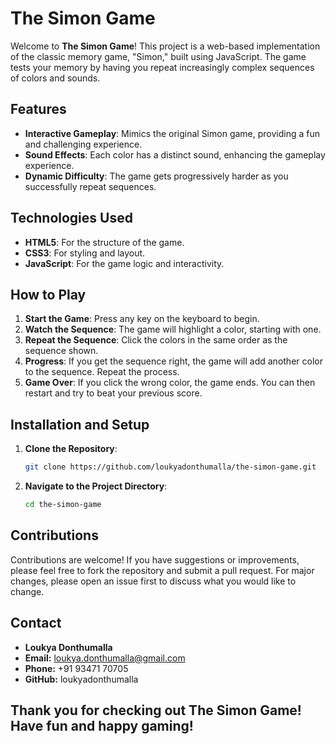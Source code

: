 # The Simon Game

Welcome to **The Simon Game**! This project is a web-based implementation of the classic memory game, "Simon," built using JavaScript. The game tests your memory by having you repeat increasingly complex sequences of colors and sounds.

## Features

- **Interactive Gameplay**: Mimics the original Simon game, providing a fun and challenging experience.
- **Sound Effects**: Each color has a distinct sound, enhancing the gameplay experience.
- **Dynamic Difficulty**: The game gets progressively harder as you successfully repeat sequences.

## Technologies Used

- **HTML5**: For the structure of the game.
- **CSS3**: For styling and layout.
- **JavaScript**: For the game logic and interactivity.

## How to Play

1. **Start the Game**: Press any key on the keyboard to begin.
2. **Watch the Sequence**: The game will highlight a color, starting with one.
3. **Repeat the Sequence**: Click the colors in the same order as the sequence shown.
4. **Progress**: If you get the sequence right, the game will add another color to the sequence. Repeat the process.
5. **Game Over**: If you click the wrong color, the game ends. You can then restart and try to beat your previous score.

## Installation and Setup

1. **Clone the Repository**:
   ```bash
   git clone https://github.com/loukyadonthumalla/the-simon-game.git
2. **Navigate to the Project Directory**:
   ```bash
   cd the-simon-game

## Contributions

Contributions are welcome! If you have suggestions or improvements, please feel free to fork the repository and submit a pull request. For major changes, please open an issue first to discuss what you would like to change.

## Contact

- **Loukya Donthumalla**
- **Email:** loukya.donthumalla@gmail.com
- **Phone:** +91 93471 70705
- **GitHub:** loukyadonthumalla

## Thank you for checking out The Simon Game! Have fun and happy gaming!
